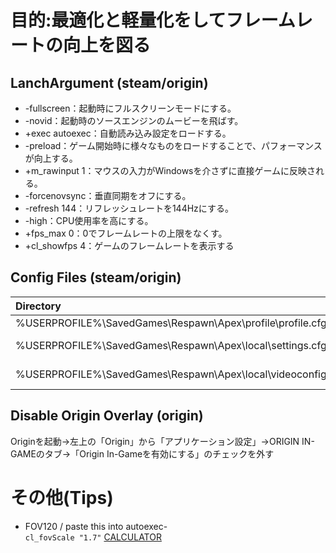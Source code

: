 # 目的:最適化と軽量化をしてフレームレートの向上を図る
## LanchArgument (steam/origin)
- -fullscreen：起動時にフルスクリーンモードにする。
- -novid：起動時のソースエンジンのムービーを飛ばす。
- +exec autoexec：自動読み込み設定をロードする。
- -preload：ゲーム開始時に様々なものをロードすることで、パフォーマンスが向上する。
- +m_rawinput 1：マウスの入力がWindowsを介さずに直接ゲームに反映される。
- -forcenovsync：垂直同期をオフにする。
- -refresh 144：リフレッシュレートを144Hzにする。
- -high：CPU使用率を高にする。
- +fps_max 0：0でフレームレートの上限をなくす。
- +cl_showfps 4：ゲームのフレームレートを表示する

## Config Files (steam/origin)
|Directory|Variable|
|:--|--:|
|%USERPROFILE%\SavedGames\Respawn\Apex\profile\profile.cfg|cl_fovScale|
|%USERPROFILE%\SavedGames\Respawn\Apex\local\settings.cfg|mouse_sensitivity mouse_zoomed_sensitivity_scalar_0|
|%USERPROFILE%\SavedGames\Respawn\Apex\local\videoconfig.txt|setting.defaultres setting.defaultresheight|

## Disable Origin Overlay (origin)
Originを起動→左上の「Origin」から「アプリケーション設定」→ORIGIN IN-GAMEのタブ→「Origin In-Gameを有効にする」のチェックを外す


# その他(Tips)
- FOV120 / paste this into autoexec- <br>
`cl_fovScale "1.7"` [CALCULATOR](https://jscalc.io/embed/Q1gf45VCY4tmm2dq?utm_medium=referral&utm_campaign=JSCalc%20Blog&utm_source=JSCalc%20blog)
